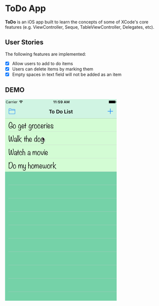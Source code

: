 # ToDo App

**ToDo** is an iOS app built to learn the concepts of some of XCode's core features (e.g. ViewController, Seque, TableViewController, Delegates, etc).


## User Stories

The following features are implemented:
  
- [x] Allow users to add to do items
- [x] Users can delete items by marking them
- [x] Empty spaces in text field will not be added as an item

## DEMO

![ToDO app walkthrough](todolist_capture.gif)